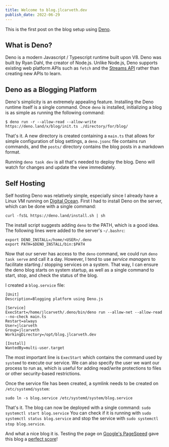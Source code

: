 ```yaml
---
title: Welcome to blog.jlcarveth.dev
publish_date: 2022-06-29
---
```


This is the first post on the blog setup using [Deno](https://github.com/denoland/deno_blog). 

## What is Deno?
Deno is a modern Javascript / Typescript runtime built upon V8. Deno was built by Ryan Dahl, the creator of Node.js. Unlike Node.js, Deno supports existing web platform APIs such as `fetch` and the [Streams API](https://developer.mozilla.org/en-US/docs/Web/API/Streams_API) rather than creating new APIs to learn.

## Deno as a Blogging Platform
Deno's simplicity is an extremely appealing feature. Installing the Deno runtime itself is a single command. Once `deno` is installed, initializing a blog is as simple as running the following command:
```
$ deno run -r --allow-read --allow-write https://deno.land/x/blog/init.ts ./directory/for/blog/
```
That's it. A new directory is created containing a `main.ts` that allows for simple configuration of blog settings, a `deno.jsonc` file contains run commands, and the `posts/` directory contains the blog posts in a markdown format. 

Running `deno task dev` is all that's needed to deploy the blog. Deno will watch for changes and update the view immediately.

## Self Hosting
Self hosting Deno was relatively simple, especially since I already have a Linux VM running on [Digital Ocean](https://m.do.co/c/2e4c1b6e104c). First I had to install Deno on the server, which can be done with a single command:
```
curl -fsSL https://deno.land/install.sh | sh
```
The install script suggests adding `deno` to the PATH, which is a good idea. The following lines were added to the server's `~/.bashrc`:
```
export DENO_INSTALL=/home/<USER>/.deno
export PATH=$DENO_INSTALL/bin:$PATH
```

Now that our server has access to the `deno` command, we could run `deno task serve` and call it a day. However, I tend to use *service managers* to facilitate starting / stopping services on a system. That way, I can ensure the deno blog starts on system startup, as well as a single command to start, stop, and check the status of the blog.

I created a `blog.service` file:
```
[Unit]
Description=Blogging platform using Deno.js

[Service]
ExecStart=/home/jlcarveth/.deno/bin/deno run --allow-net --allow-read --no-check main.ts
Restart=always
User=jlcarveth
Group=jlcarveth
WorkingDirectory=/opt/blog.jlcarveth.dev

[Install]
WantedBy=multi-user.target
```
The most important line is `ExecStart` which contains the command used by `systemd` to execute our service. We can also specify the user we want our process to run as, which is useful for adding read/write protections to files or other security-based restrictions.

Once the service file has been created, a symlink needs to be created on `/etc/systemd/system`:
```
sudo ln -s blog.service /etc/systemd/system/blog.service
```
That's it. The blog can now be deployed with a single command: `sudo systemctl start blog.service` You can check if it is running with `sudo systemctl status blog.service` and stop the service with `sudo systemctl stop blog.service`.

And what a nice blog it is. Testing the page on [Google's PageSpeed](https://pagespeed.web.dev/) gave this blog a [perfect score](https://blog.jlcarveth.dev/img/pagespeed-min.png)!